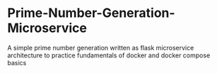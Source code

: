 # Prime-Number-Generation-Microservice
A simple prime number generation written as flask microservice architecture to practice fundamentals of docker and docker compose basics
